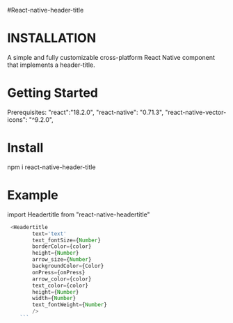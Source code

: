 #React-native-header-title

# INSTALLATION

A simple and fully customizable cross-platform React Native component that implements a header-title.

# Getting Started
Prerequisites:
"react":"18.2.0",
"react-native": "0.71.3",
"react-native-vector-icons": "^9.2.0",

# Install
npm i react-native-header-title

# Example
import Headertitle from "react-native-headertitle"
```js
 <Headertitle
        text='text'
        text_fontSize={Number}
        borderColor={color} 
        height={Number} 
        arrow_size={Number} 
        backgroundColor={Color}
        onPress={onPress}
        arrow_color={color}
        text_color={color}
        height={Number}
        width={Number}
        text_fontWeight={Number}
        />
    ```
        
        
        
